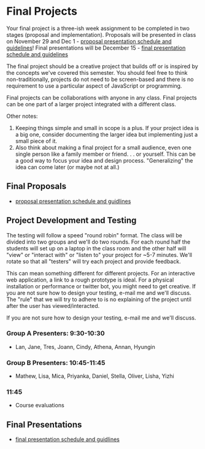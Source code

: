 # Final Projects

Your final project is a three-ish week assignment to be completed in two stages (proposal and implementation). Proposals will be presented in class on November 29 and Dec 1 - [proposal presentation schedule and guidelines](proposals.md)! Final presentations will be December 15 - [final presentation schedule and guidelines](documentation.md)

The final project should be a creative project that builds off or is inspired by the concepts we've covered this semester. You should feel free to think non-traditionally, projects do not need to be screen-based and there is no requirement to use a particular aspect of JavaScript or programming.

Final projects can be collaborations with anyone in any class. Final projects can be one part of a larger project integrated with a different class.

Other notes:

1. Keeping things simple and small in scope is a plus. If your project idea is a big one, consider documenting the larger idea but implementing just a small piece of it.
2. Also think about making a final project for a small audience, even one single person like a family member or friend. . . or yourself. This can be a good way to focus your idea and design process. "Generalizing" the idea can come later (or maybe not at all.)

## Final Proposals

- [proposal presentation schedule and guidlines](proposals.md)

## Project Development and Testing

The testing will follow a speed "round robin" format. The class will be divided into two groups and we'll do two rounds. For each round half the students will set up on a laptop in the class room and the other half will "view" or "interact with" or "listen to" your project for ~5-7 minutes. We'll rotate so that all "testers" will try each project and provide feedback.

This can mean something different for different projects. For an interactive web application, a link to a rough prototype is ideal. For a physical installation or performance or twitter bot, you might need to get creative. If you are not sure how to design your testing, e-mail me and we'll discuss. The "rule" that we will try to adhere to is no explaining of the project until after the user has viewed/interacted.

If you are not sure how to design your testing, e-mail me and we'll discuss.

### Group A Presenters: 9:30-10:30

- Lan, Jane, Tres, Joann, Cindy, Athena, Annan, Hyungin

### Group B Presenters: 10:45-11:45

- Mathew, Lisa, Mica, Priyanka, Daniel, Stella, Oliver, Lisha, Yizhi

### 11:45

- Course evaluations

## Final Presentations

- [final presentation schedule and guidlines](documentation.md)
